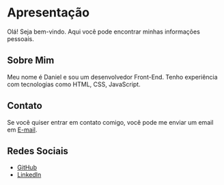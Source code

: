 # Apresentação

Olá! Seja bem-vindo. Aqui você pode encontrar minhas informações pessoais.

## Sobre Mim

Meu nome é Daniel e sou um desenvolvedor Front-End. Tenho experiência com tecnologias como HTML, CSS, JavaScript.

## Contato

Se você quiser entrar em contato comigo, você pode me enviar um email em [E-mail](mailto:danieeldesoares@hotmail.com).

## Redes Sociais

- [GitHub](https://github.com/usuariodaniel)
- [LinkedIn](https://www.linkedin.com/in/daniel-soares-de-queiroz-206466177/)